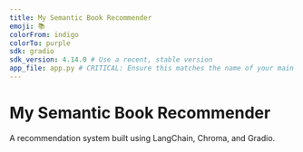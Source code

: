 ```yaml
---
title: My Semantic Book Recommender
emoji: 📚
colorFrom: indigo
colorTo: purple
sdk: gradio
sdk_version: 4.14.0 # Use a recent, stable version
app_file: app.py # CRITICAL: Ensure this matches the name of your main Python file!
---
```


# My Semantic Book Recommender
A recommendation system built using LangChain, Chroma, and Gradio.
